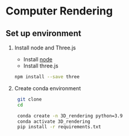 # Computer Rendering

## Set up environment

1. Install node and Three.js
   - Install [node](https://nodejs.org/en)
   - Install three.js
    ```bash
    npm install --save three
    ```

2. Create conda environment
   ```bash
    git clone
    cd
   
    conda create -n 3D_rendering python=3.9
    conda activate 3D_rendering
    pip install -r requirements.txt
    ```
